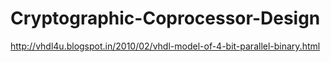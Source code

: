 # Cryptographic-Coprocessor-Design

http://vhdl4u.blogspot.in/2010/02/vhdl-model-of-4-bit-parallel-binary.html
